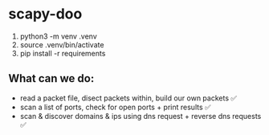 # scapy-doo

1. python3 -m venv .venv
2. source .venv/bin/activate
3. pip install -r requirements


## What can we do:
- read a packet file, disect packets within, build our own packets ✅
- scan a list of ports, check for open ports + print results ✅
- scan & discover domains & ips using dns request + reverse dns requests ✅